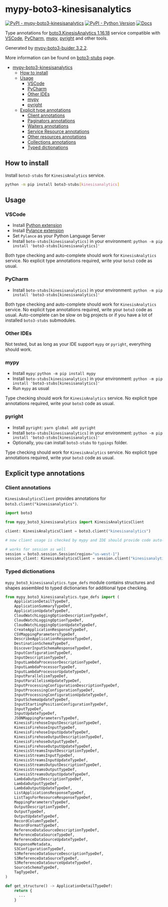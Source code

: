 # mypy-boto3-kinesisanalytics

[![PyPI - mypy-boto3-kinesisanalytics](https://img.shields.io/pypi/v/mypy-boto3-kinesisanalytics.svg?color=blue)](https://pypi.org/project/mypy-boto3-kinesisanalytics)
[![PyPI - Python Version](https://img.shields.io/pypi/pyversions/mypy-boto3-kinesisanalytics.svg?color=blue)](https://pypi.org/project/mypy-boto3-kinesisanalytics)
[![Docs](https://img.shields.io/readthedocs/mypy-boto3-builder.svg?color=blue)](https://mypy-boto3-builder.readthedocs.io/)

Type annotations for
[boto3.KinesisAnalytics 1.16.18](https://boto3.amazonaws.com/v1/documentation/api/1.16.18/reference/services/kinesisanalytics.html#KinesisAnalytics) service
compatible with
[VSCode](https://code.visualstudio.com/),
[PyCharm](https://www.jetbrains.com/pycharm/),
[mypy](https://github.com/python/mypy),
[pyright](https://github.com/microsoft/pyright)
and other tools.

Generated by [mypy-boto3-buider 3.2.2](https://github.com/vemel/mypy_boto3_builder).

More information can be found on [boto3-stubs](https://pypi.org/project/boto3-stubs/) page.

- [mypy-boto3-kinesisanalytics](#mypy-boto3-kinesisanalytics)
  - [How to install](#how-to-install)
  - [Usage](#usage)
    - [VSCode](#vscode)
    - [PyCharm](#pycharm)
    - [Other IDEs](#other-ides)
    - [mypy](#mypy)
    - [pyright](#pyright)
  - [Explicit type annotations](#explicit-type-annotations)
    - [Client annotations](#client-annotations)
    - [Paginators annotations](#paginators-annotations)
    - [Waiters annotations](#waiters-annotations)
    - [Service Resource annotations](#service-resource-annotations)
    - [Other resources annotations](#other-resources-annotations)
    - [Collections annotations](#collections-annotations)
    - [Typed dictionations](#typed-dictionations)

## How to install

Install `boto3-stubs` for `KinesisAnalytics` service.

```bash
python -m pip install boto3-stubs[kinesisanalytics]
```

## Usage

### VSCode

- Install [Python extension](https://marketplace.visualstudio.com/items?itemName=ms-python.python)
- Install [Pylance extension](https://marketplace.visualstudio.com/items?itemName=ms-python.vscode-pylance)
- Set `Pylance` as your Python Language Server
- Install `boto-stubs[kinesisanalytics]` in your environment: `python -m pip install 'boto3-stubs[kinesisanalytics]'`

Both type checking and auto-complete should work for `KinesisAnalytics` service.
No explicit type annotations required, write your `boto3` code as usual.

### PyCharm

- Install `boto-stubs[kinesisanalytics]` in your environment: `python -m pip install 'boto3-stubs[kinesisanalytics]'`

Both type checking and auto-complete should work for `KinesisAnalytics` service.
No explicit type annotations required, write your `boto3` code as usual.
Auto-complete can be slow on big projects or if you have a lot of installed `boto3-stubs` submodules.

### Other IDEs

Not tested, but as long as your IDE support `mypy` or `pyright`, everything should work.

### mypy

- Install `mypy`: `python -m pip install mypy`
- Install `boto-stubs[kinesisanalytics]` in your environment: `python -m pip install 'boto3-stubs[kinesisanalytics]'`
- Run `mypy` as usual

Type checking should work for `KinesisAnalytics` service.
No explicit type annotations required, write your `boto3` code as usual.

### pyright

- Install `pyright`: `yarn global add pyright`
- Install `boto-stubs[kinesisanalytics]` in your environment: `python -m pip install 'boto3-stubs[kinesisanalytics]'`
- Optionally, you can install `boto3-stubs` to `typings` folder.

Type checking should work for `KinesisAnalytics` service.
No explicit type annotations required, write your `boto3` code as usual.

## Explicit type annotations

### Client annotations

`KinesisAnalyticsClient` provides annotations for `boto3.client("kinesisanalytics")`.

```python
import boto3

from mypy_boto3_kinesisanalytics import KinesisAnalyticsClient

client: KinesisAnalyticsClient = boto3.client("kinesisanalytics")

# now client usage is checked by mypy and IDE should provide code auto-complete

# works for session as well
session = boto3.session.Session(region="us-west-1")
session_client: KinesisAnalyticsClient = session.client("kinesisanalytics")
```








### Typed dictionations

`mypy_boto3_kinesisanalytics.type_defs` module contains structures and shapes assembled
to typed dictionaries for additional type checking.

```python
from mypy_boto3_kinesisanalytics.type_defs import (
    ApplicationDetailTypeDef,
    ApplicationSummaryTypeDef,
    ApplicationUpdateTypeDef,
    CloudWatchLoggingOptionDescriptionTypeDef,
    CloudWatchLoggingOptionTypeDef,
    CloudWatchLoggingOptionUpdateTypeDef,
    CreateApplicationResponseTypeDef,
    CSVMappingParametersTypeDef,
    DescribeApplicationResponseTypeDef,
    DestinationSchemaTypeDef,
    DiscoverInputSchemaResponseTypeDef,
    InputConfigurationTypeDef,
    InputDescriptionTypeDef,
    InputLambdaProcessorDescriptionTypeDef,
    InputLambdaProcessorTypeDef,
    InputLambdaProcessorUpdateTypeDef,
    InputParallelismTypeDef,
    InputParallelismUpdateTypeDef,
    InputProcessingConfigurationDescriptionTypeDef,
    InputProcessingConfigurationTypeDef,
    InputProcessingConfigurationUpdateTypeDef,
    InputSchemaUpdateTypeDef,
    InputStartingPositionConfigurationTypeDef,
    InputTypeDef,
    InputUpdateTypeDef,
    JSONMappingParametersTypeDef,
    KinesisFirehoseInputDescriptionTypeDef,
    KinesisFirehoseInputTypeDef,
    KinesisFirehoseInputUpdateTypeDef,
    KinesisFirehoseOutputDescriptionTypeDef,
    KinesisFirehoseOutputTypeDef,
    KinesisFirehoseOutputUpdateTypeDef,
    KinesisStreamsInputDescriptionTypeDef,
    KinesisStreamsInputTypeDef,
    KinesisStreamsInputUpdateTypeDef,
    KinesisStreamsOutputDescriptionTypeDef,
    KinesisStreamsOutputTypeDef,
    KinesisStreamsOutputUpdateTypeDef,
    LambdaOutputDescriptionTypeDef,
    LambdaOutputTypeDef,
    LambdaOutputUpdateTypeDef,
    ListApplicationsResponseTypeDef,
    ListTagsForResourceResponseTypeDef,
    MappingParametersTypeDef,
    OutputDescriptionTypeDef,
    OutputTypeDef,
    OutputUpdateTypeDef,
    RecordColumnTypeDef,
    RecordFormatTypeDef,
    ReferenceDataSourceDescriptionTypeDef,
    ReferenceDataSourceTypeDef,
    ReferenceDataSourceUpdateTypeDef,
    ResponseMetadata,
    S3ConfigurationTypeDef,
    S3ReferenceDataSourceDescriptionTypeDef,
    S3ReferenceDataSourceTypeDef,
    S3ReferenceDataSourceUpdateTypeDef,
    SourceSchemaTypeDef,
    TagTypeDef,
)

def get_structure() -> ApplicationDetailTypeDef:
    return {
      ...
    }
```

